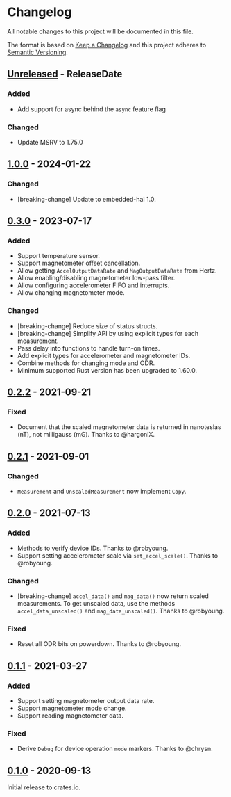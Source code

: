 # Changelog

All notable changes to this project will be documented in this file.

The format is based on [Keep a Changelog](http://keepachangelog.com/en/1.0.0/)
and this project adheres to [Semantic Versioning](http://semver.org/spec/v2.0.0.html).

<!-- next-header -->
## [Unreleased] - ReleaseDate

### Added
- Add support for async behind the `async` feature flag

### Changed
- Update MSRV to 1.75.0

## [1.0.0] - 2024-01-22

### Changed
- [breaking-change] Update to embedded-hal 1.0.

## [0.3.0] - 2023-07-17
### Added
- Support temperature sensor.
- Support magnetometer offset cancellation.
- Allow getting `AccelOutputDataRate` and `MagOutputDataRate` from Hertz.
- Allow enabling/disabling magnetometer low-pass filter.
- Allow configuring accelerometer FIFO and interrupts.
- Allow changing magnetometer mode.

### Changed
- [breaking-change] Reduce size of status structs.
- [breaking-change] Simplify API by using explicit types for each measurement.
- Pass delay into functions to handle turn-on times.
- Add explicit types for accelerometer and magnetometer IDs.
- Combine methods for changing mode and ODR.
- Minimum supported Rust version has been upgraded to 1.60.0.

## [0.2.2] - 2021-09-21

### Fixed
- Document that the scaled magnetometer data is returned in nanoteslas (nT),
  not milligauss (mG). Thanks to @hargoniX.

## [0.2.1] - 2021-09-01

### Changed
- `Measurement` and `UnscaledMeasurement` now implement `Copy`.

## [0.2.0] - 2021-07-13

### Added
- Methods to verify device IDs. Thanks to @robyoung.
- Support setting accelerometer scale via `set_accel_scale()`. Thanks to @robyoung.

### Changed
- [breaking-change] `accel_data()` and `mag_data()` now return scaled measurements.
  To get unscaled data, use the methods `accel_data_unscaled()` and `mag_data_unscaled()`.
  Thanks to @robyoung.

### Fixed
- Reset all ODR bits on powerdown. Thanks to @robyoung.

## [0.1.1] - 2021-03-27

### Added
- Support setting magnetometer output data rate.
- Support magnetometer mode change.
- Support reading magnetometer data.

### Fixed
- Derive `Debug` for device operation `mode` markers. Thanks to @chrysn.

## [0.1.0] - 2020-09-13

Initial release to crates.io.

<!-- next-url -->
[Unreleased]: https://github.com/eldruin/lsm303agr-rs/compare/v1.0.0...HEAD
[1.0.0]: https://github.com/eldruin/lsm303agr-rs/compare/v0.3.0...v1.0.0
[0.3.0]: https://github.com/eldruin/lsm303agr-rs/compare/v0.2.2...v0.3.0
[0.2.2]: https://github.com/eldruin/lsm303agr-rs/compare/v0.2.1...v0.2.2
[0.2.1]: https://github.com/eldruin/lsm303agr-rs/compare/v0.2.0...v0.2.1
[0.2.0]: https://github.com/eldruin/lsm303agr-rs/compare/v0.1.1...v0.2.0
[0.1.1]: https://github.com/eldruin/lsm303agr-rs/compare/v0.1.0...v0.1.1
[0.1.0]: https://github.com/eldruin/lsm303agr-rs/releases/tag/v0.1.0
